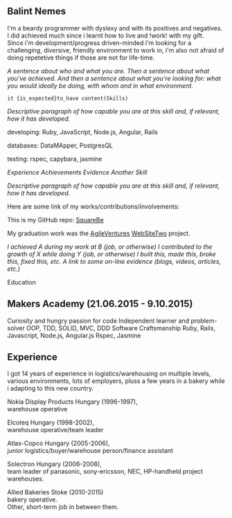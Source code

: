 Balint Nemes
------------

I'm a beardy programmer with dyslexy and with its positives and negatives. I did achieved much since i learnt how to live and !work! with my gift.<br/> Since i'm development/progress driven-minded i'm looking for a challenging, diversive, friendly environment to work in, i'm also not afraid of doing repetetive things if those are not for life-time.

_A sentence about who and what you are. Then a sentence about what you've achieved. And then a sentence about what you're looking for: what you would ideally be doing, with whom and in what environment._

```
it {is_expected}to_have content(Skills)
```

_Descriptive paragraph of how capable you are at this skill and, if relevant, how it has developed._

developing:
Ruby,
JavaScript,
Node.js,
Angular,
Rails

databases:
DataMApper,
PostgresQL

testing:
rspec,
capybara,
jasmine

_Experience_
_Achievements_
_Evidence_
_Another Skill_

_Descriptive paragraph of how capable you are at this skill and, if relevant, how it has developed._

Here are some link of my works/contributions/involvements:

This is my GitHub repo: [SquareBe](https://github.com/squarebe)

My graduation work was the [AgileVentures](http://www.agileventures.org/) [WebSiteTwo](https://evening-oasis-1495.herokuapp.com/) project.

_I achieved A during my work at B (job, or otherwise)_
_I contributed to the growth of X while doing Y (job, or otherwise)_
_I built this, made this, broke this, fixed this, etc._
_A link to some on-line evidence (blogs, videos, articles, etc.)_

Education

Makers Academy (21.06.2015 - 9.10.2015)
--------------

Curiosity and hungry passion for code
Independent learner and problem-solver
OOP, TDD, SOLID, MVC, DDD
Software Craftsmanship
Ruby, Rails, Javascript, Node.js, Angular.js
Rspec, Jasmine

Experience
----------

I got 14 years of experience in logistics/warehousing on multiple levels, various environments, lots of employers, pluss a few years in a bakery while i adapting to this new country.

Nokia Display Products Hungary (1996-1997),<br/>warehouse operative

Elcoteq Hungary (1998-2002),<br/>warehouse operative/team leader

Atlas-Copco Hungary (2005-2006),<br/>junior logistics/buyer/warehouse person/finance assistant

Solectron Hungary (2006-2008),<br/>team leader of panasonic, sony-ericsson, NEC, HP-handheld project warehouses.

Allied Bakeries Stoke (2010-2015)<br/>bakery operative.<br/>Other, short-term job in between them.
